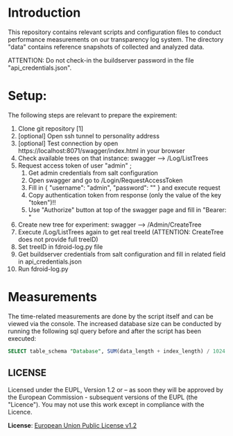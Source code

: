 # Introduction
This repository contains relevant scripts and configuration files to conduct performance measurements on our transparency log system. 
The directory "data" contains reference snapshots of collected and analyzed data. 

ATTENTION: Do not check-in the buildserver password in the file "api_credentials.json".

# Setup:

The following steps are relevant to prepare the expirement:

1. Clone git repository [1]
2. [optional] Open ssh tunnel to personality address
3. [optional] Test connection by open https://localhost:8071/swagger/index.html in your browser
4. Check available trees on that instance: swagger --> /Log/ListTrees
5. Request access token of user "admin" ;
    1. Get admin credentials from salt configuration
    2. Open swagger and go to /Login/RequestAccessToken
    3. Fill in { "username": "admin", "password": "<INSERT ADMIN PW>" } and execute request
    4. Copy authentication token from response (only the value of the key "token")!!
    5. Use "Authorize" button at top of the swagger page and fill in "Bearer: <INSERT TOKEN>"
6. Create new tree for experiment: swagger  --> /Admin/CreateTree
7. Execute /Log/ListTrees again to get real treeId (ATTENTION: CreateTree does not provide full treeID)
8. Set treeID in fdroid-log.py file 
9. Get buildserver credentials from salt configuration and fill in related field in api_credentials.json 
10. Run fdroid-log.py

# Measurements

The time-related measurements are done by the script itself and can be viewed via the console.
The increased database size can be conducted by running the following sql query before and after the script has been executed:

```sql
SELECT table_schema "Database", SUM(data_length + index_length) / 1024 "Size [kB]" FROM information_schema.tables WHERE table_schema="test";
```

## LICENSE

Licensed under the EUPL, Version 1.2 or – as soon they will be approved by
the European Commission - subsequent versions of the EUPL (the "Licence").
You may not use this work except in compliance with the Licence.

**License**: [European Union Public License v1.2](https://joinup.ec.europa.eu/software/page/eupl)